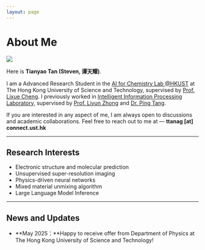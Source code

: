 ```yaml
---
layout: page
---
```


# About Me

<img src="https://caihanlin.com/Tianyao.jpg" class="floatpic">

Here is **Tianyao Tan (Steven, 谭天耀)**.<br>

I am a Advanced Research Student in the [AI for Chemistry Lab @HKUST](https://ai4qc.github.io/) at The Hong Kong University of Science and Technology, supervised by [Prof. Lixue Cheng](https://sherrylixuecheng.github.io/). I previously worked in [Intelligent Information Processing Laboratory](https://iiplaboratory.com/teams/), supervised by [Prof. Liyun Zhong](https://iiplaboratory.com/team/%e9%92%9f%e4%b8%bd%e4%ba%91-2/) and [Dr. Ping Tang](https://www.researchgate.net/profile/Ping-Tang-6).

If you are interested in any aspect of me, I am always open to discussions and academic collaborations. Feel free to reach out to me at — **ttanag [at] connect.ust.hk**

---

## Research Interests

- Electronic structure and molecular prediction
- Unsupervised super-resolution imaging
- Physics-driven neural networks
- Mixed material unmixing algorithm
- Large Language Model Inference

---

## News and Updates

- **May 2025：**Happy to receive offer from Department of Physics at The Hong Kong University of Science and Technology!


